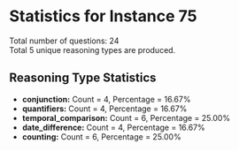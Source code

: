 # Statistics for Instance 75<br/>
Total number of questions: 24<br/>
Total 5 unique reasoning types are produced.<br/>
## Reasoning Type Statistics<br/>
- **conjunction:** Count = 4, Percentage = 16.67%<br/>
- **quantifiers:** Count = 4, Percentage = 16.67%<br/>
- **temporal_comparison:** Count = 6, Percentage = 25.00%<br/>
- **date_difference:** Count = 4, Percentage = 16.67%<br/>
- **counting:** Count = 6, Percentage = 25.00%<br/>

